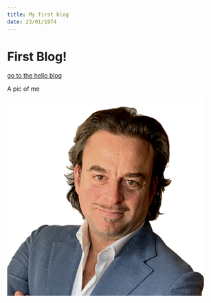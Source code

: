 ```yaml
---
title: My first blog
date: 23/01/1974
---
```


# First Blog!

[go to the hello blog](/blog/hello-blog)

A pic of me

![Marco](./ms-mugshot.png)
